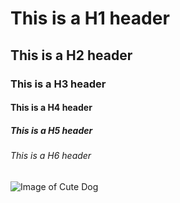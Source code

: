 # This is a H1 header
## This is a H2 header
### This is a H3 header
#### This is a H4 header
##### This is a H5 header
###### This is a H6 header

![Image of Cute Dog](https://octodex.github.com/images/yaktocat.png)

